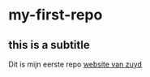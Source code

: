 # my-first-repo
## this is a subtitle
Dit is mijn eerste repo
[website van zuyd](https://www.zuyd.nl/)
